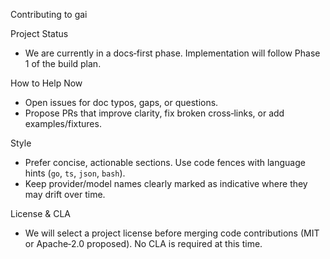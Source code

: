 Contributing to gai

Project Status
- We are currently in a docs‑first phase. Implementation will follow Phase 1 of the build plan.

How to Help Now
- Open issues for doc typos, gaps, or questions.
- Propose PRs that improve clarity, fix broken cross‑links, or add examples/fixtures.

Style
- Prefer concise, actionable sections. Use code fences with language hints (`go`, `ts`, `json`, `bash`).
- Keep provider/model names clearly marked as indicative where they may drift over time.

License & CLA
- We will select a project license before merging code contributions (MIT or Apache‑2.0 proposed). No CLA is required at this time.

